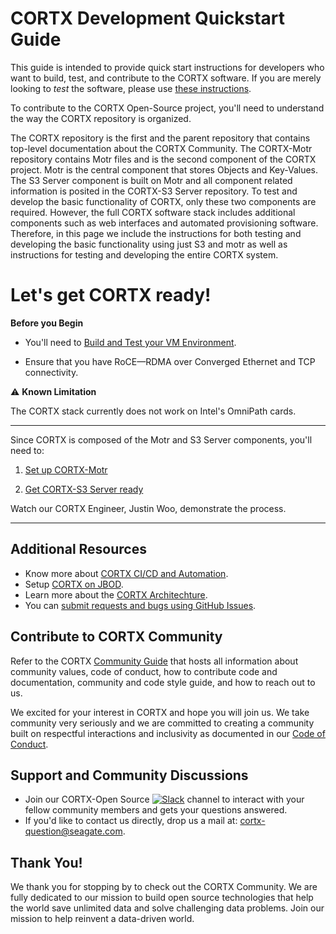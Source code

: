 # CORTX Development Quickstart Guide

This guide is intended to provide quick start instructions for developers who want to build, test, and contribute to the CORTX software.  If you are merely looking to _test_ the software, please use [these instructions](doc/CORTX_on_Virtual_Appliance.rst).

To contribute to the CORTX Open-Source project, you'll need to understand the way the CORTX repository is organized. 

The CORTX repository is the first and the parent repository that contains top-level documentation about the CORTX Community. The CORTX-Motr repository contains Motr files and is the second component of the CORTX project. Motr is the central component that stores Objects and Key-Values. The S3 Server component is built on Motr and all component related information is posited in the CORTX-S3 Server repository. To test and develop the basic functionality of CORTX, only these two components are required.  However, the full CORTX software stack includes additional components such as web interfaces and automated provisioning software.  Therefore, in this page we include the instructions for both testing and developing the basic functionality using just S3 and motr as well as instructions for testing and developing the entire CORTX system. 

# Let's get CORTX ready!

**Before you Begin**

- You'll need to [Build and Test your VM Environment](doc/BUILD_ENVIRONMENT.md).
 
- Ensure that you have RoCE—RDMA over Converged Ethernet and TCP connectivity.

⚠️ **Known Limitation**

The CORTX stack currently does not work on Intel's OmniPath cards.
***

Since CORTX is composed of the Motr and S3 Server components, you'll need to:

1. [Set up CORTX-Motr](https://github.com/Seagate/cortx-motr/blob/dev/doc/Quick-Start-Guide.rst)

2. [Get CORTX-S3 Server ready](https://github.com/Seagate/cortx-s3server/blob/dev/docs/CORTX-S3%20Server%20Quick%20Start%20Guide.md)

Watch our CORTX Engineer, Justin Woo, demonstrate **<link to the video>** the process.
***

## Additional Resources

- Know more about [CORTX CI/CD and Automation](doc/CI_CD.md).
- Setup [CORTX on JBOD](https://github.com/Seagate/cortx/blob/main/doc/scaleout/README.rst).
- Learn more about the [CORTX Architechture](doc/architecture.md).
- You can [submit requests and bugs using GitHub Issues](https://github.com/Seagate/cortx/issues).

## Contribute to CORTX Community

Refer to the CORTX [Community Guide](doc/CORTXContributionGuide.md) that hosts all information about community values, code of conduct, how to contribute code and documentation, community and code style guide, and how to reach out to us. 

We excited for your interest in CORTX and hope you will join us. We take community very seriously and we are committed to creating a community built on respectful interactions and inclusivity as documented in our [Code of Conduct](CODE_OF_CONDUCT.md).

## Support and Community Discussions

- Join our CORTX-Open Source [![Slack](https://img.shields.io/badge/chat-on%20Slack-blue)](https://join.slack.com/t/cortxcommunity/shared_invite/zt-femhm3zm-yiCs5V9NBxh89a_709FFXQ?) channel to interact with your fellow community members and gets your questions answered. 
- If you'd like to contact us directly, drop us a mail at: cortx-question@seagate.com.

## Thank You!

We thank you for stopping by to check out the CORTX Community. We are fully dedicated to our mission to build open source technologies that help the world save unlimited data and solve challenging data problems. Join our mission to help reinvent a data-driven world.
